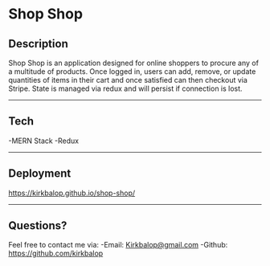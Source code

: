# Shop Shop

## Description

Shop Shop is an application designed for online shoppers to procure any of a multitude of products. Once logged in, users can add, remove, or update quantities of items in their cart and once satisfied can then checkout via Stripe. State is managed via redux and will persist if connection is lost.

---

## Tech

-MERN Stack
-Redux

---

## Deployment

https://kirkbalop.github.io/shop-shop/

--- 

## Questions?

Feel free to contact me via:
-Email: Kirkbalop@gmail.com
-Github: https://github.com/kirkbalop